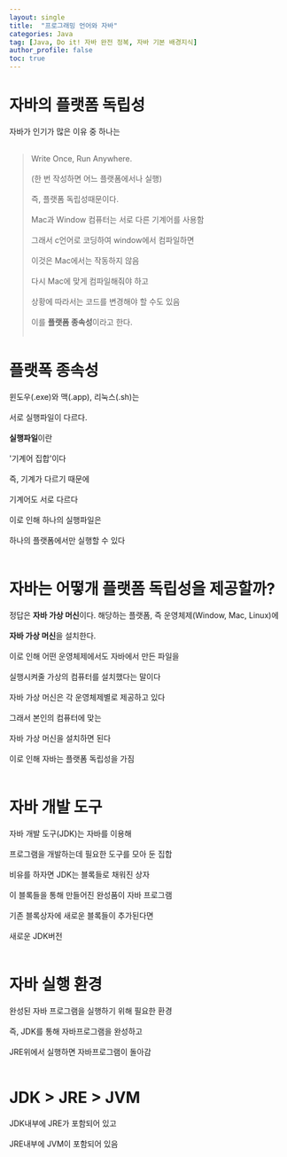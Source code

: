 ```yaml
---
layout: single
title:  "프로그래밍 언어와 자바"
categories: Java
tag: [Java, Do it! 자바 완전 정복, 자바 기본 배경지식]
author_profile: false
toc: true
---
```


# 자바의 플랫폼 독립성
자바가 인기가 많은 이유 중 하나는<br><br>
> Write Once, Run Anywhere.<br><br>
(한 번 작성하면 어느 플랫폼에서나 실행)<br><br>
즉, 플랫폼 독립성때문이다.<br><br>
Mac과 Window 컴퓨터는 서로 다른 기계어를 사용함<br><br>
그래서 c언어로 코딩하여 window에서 컴파일하면<br><br>
이것은 Mac에서는 작동하지 않음<br><br>
다시 Mac에 맞게 컴파일해줘야 하고<br><br>
상황에 따라서는 코드를 변경해야 할 수도 있음<br><br>
이를 **플랫폼 종속성**이라고 한다.<br><br>

# 플랫폭 종속성
윈도우(.exe)와 맥(.app), 리눅스(.sh)는<br><br>
서로 실행파일이 다르다.<br><br>
**실행파일**이란<br><br>
'기계어 집합'이다<br><br>
즉, 기계가 다르기 때문에<br><br>
기계어도 서로 다르다<br><br>
이로 인해 하나의 실행파일은<br><br>
하나의 플랫폼에서만 실행할 수 있다<br><br>

# 자바는 어떻개 플랫폼 독립성을 제공할까?
정답은 **자바 가상 머신**이다.
해당하는 플랫폼, 즉 운영체제(Window, Mac, Linux)에<br><br>
**자바 가상 머신**을 설치한다.<br><br>
이로 인해 어떤 운영체제에서도 자바에서 만든 파일을<br><br>
실행시켜줄 가상의 컴퓨터를 설치했다는 말이다<br><br>
자바 가상 머신은 각 운영체제별로 제공하고 있다<br><br>
그래서 본인의 컴퓨터에 맞는<br><br>
자바 가상 머신을 설치하면 된다<br><br>
이로 인해 자바는 플랫폼 독립성을 가짐<br><br>

# 자바 개발 도구
자바 개발 도구(JDK)는 자바를 이용해<br><br>
프로그램을 개발하는데 필요한 도구를 모아 둔 집합<br><br>
비유를 하자면 JDK는 블록들로 채워진 상자<br><br>
이 블록들을 통해 만들어진 완성품이 자바 프로그램<br><br>
기존 블록상자에 새로운 블록들이 추가된다면<br><br>
새로운 JDK버전<br><br>

# 자바 실행 환경
완성된 자바 프로그램을 실행하기 위해 필요한 환경<br><br>
즉, JDK를 통해 자바프로그램을 완성하고<br><br>
JRE위에서 실행하면 자바프로그램이 돌아감<br><br>

# JDK > JRE > JVM
JDK내부에 JRE가 포함되어 있고<br><br>
JRE내부에 JVM이 포함되어 있음<br><br>